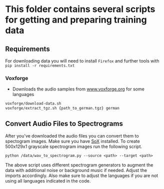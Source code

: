 # This folder contains several scripts for getting and preparing training data

## Requirements

For downloading data you will need to install `Firefox` and further tools with `pip install -r requirements.txt`

### Voxforge
- Downloads the audio samples from www.voxforge.org for some languages
```bash
voxforge/download-data.sh
voxforge/extract_tgz.sh {path_to_german.tgz} german
```

## Convert Audio Files to Spectrograms

After you've downloaded the audio files you can convert them to spectogram images.
Make sure you have [SoX](http://sox.sourceforge.net/) installed. To create 500x129x1 grayscale spectrogram images run the following script.

```
python /data/wav_to_spectrogram.py --source <path> --target <path>
```

The above script uses different spectrogram generators to augment the data with additional noise or background music if needed. Adjust the imports accordingly. Also make sure to adjust the languages if you are not using all languages indicated in the code.